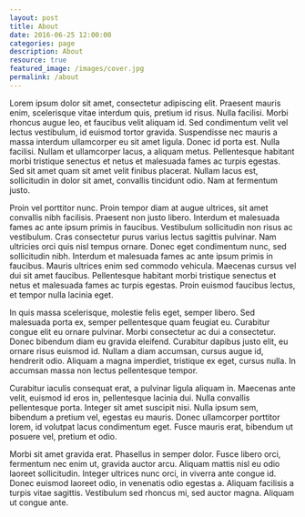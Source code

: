 ```yaml
---
layout: post
title: About
date: 2016-06-25 12:00:00
categories: page
description: About
resource: true
featured_image: /images/cover.jpg
permalink: /about
---
```


Lorem ipsum dolor sit amet, consectetur adipiscing elit. Praesent mauris enim, scelerisque vitae interdum quis, pretium id risus. Nulla facilisi. Morbi rhoncus augue leo, et faucibus velit aliquam id. Sed condimentum velit vel lectus vestibulum, id euismod tortor gravida. Suspendisse nec mauris a massa interdum ullamcorper eu sit amet ligula. Donec id porta est. Nulla facilisi. Nullam et ullamcorper lacus, a aliquam metus. Pellentesque habitant morbi tristique senectus et netus et malesuada fames ac turpis egestas. Sed sit amet quam sit amet velit finibus placerat. Nullam lacus est, sollicitudin in dolor sit amet, convallis tincidunt odio. Nam at fermentum justo.

Proin vel porttitor nunc. Proin tempor diam at augue ultrices, sit amet convallis nibh facilisis. Praesent non justo libero. Interdum et malesuada fames ac ante ipsum primis in faucibus. Vestibulum sollicitudin non risus ac vestibulum. Cras consectetur purus varius lectus sagittis pulvinar. Nam ultricies orci quis nisl tempus ornare. Donec eget condimentum nunc, sed sollicitudin nibh. Interdum et malesuada fames ac ante ipsum primis in faucibus. Mauris ultrices enim sed commodo vehicula. Maecenas cursus vel dui sit amet faucibus. Pellentesque habitant morbi tristique senectus et netus et malesuada fames ac turpis egestas. Proin euismod faucibus lectus, et tempor nulla lacinia eget.

In quis massa scelerisque, molestie felis eget, semper libero. Sed malesuada porta ex, semper pellentesque quam feugiat eu. Curabitur congue elit eu ornare pulvinar. Morbi consectetur ac dui a consectetur. Donec bibendum diam eu gravida eleifend. Curabitur dapibus justo elit, eu ornare risus euismod id. Nullam a diam accumsan, cursus augue id, hendrerit odio. Aliquam a magna imperdiet, tristique ex eget, cursus nulla. In accumsan massa non lectus pellentesque tempor.

Curabitur iaculis consequat erat, a pulvinar ligula aliquam in. Maecenas ante velit, euismod id eros in, pellentesque lacinia dui. Nulla convallis pellentesque porta. Integer sit amet suscipit nisi. Nulla ipsum sem, bibendum a pretium vel, egestas eu mauris. Donec ullamcorper porttitor lorem, id volutpat lacus condimentum eget. Fusce mauris erat, bibendum ut posuere vel, pretium et odio.

Morbi sit amet gravida erat. Phasellus in semper dolor. Fusce libero orci, fermentum nec enim ut, gravida auctor arcu. Aliquam mattis nisl eu odio laoreet sollicitudin. Integer ultrices nunc orci, in viverra ante congue id. Donec euismod laoreet odio, in venenatis odio egestas a. Aliquam facilisis a turpis vitae sagittis. Vestibulum sed rhoncus mi, sed auctor magna. Aliquam ut congue ante.
